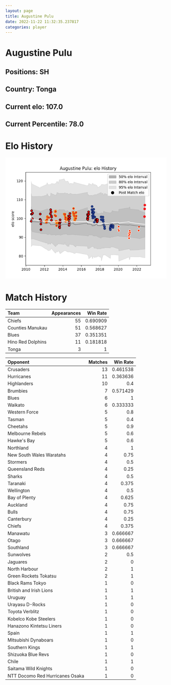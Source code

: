 ```yaml
---  
layout: page  
title: Augustine Pulu  
date: 2022-11-22 11:32:35.237817  
categories: player  
---
```

# Augustine Pulu

## Positions: SH

## Country: Tonga

## Current elo: 107.0

## Current Percentile: 78.0

# Elo History


![elo history](history_AugustinePulu.png)
# Match History


| Team              |   Appearances |   Win Rate |
|:------------------|--------------:|-----------:|
| Chiefs            |            55 |   0.690909 |
| Counties Manukau  |            51 |   0.568627 |
| Blues             |            37 |   0.351351 |
| Hino Red Dolphins |            11 |   0.181818 |
| Tonga             |             3 |   1        |

| Opponent                        |   Matches |   Win Rate |
|:--------------------------------|----------:|-----------:|
| Crusaders                       |        13 |   0.461538 |
| Hurricanes                      |        11 |   0.363636 |
| Highlanders                     |        10 |   0.4      |
| Brumbies                        |         7 |   0.571429 |
| Blues                           |         6 |   1        |
| Waikato                         |         6 |   0.333333 |
| Western Force                   |         5 |   0.8      |
| Tasman                          |         5 |   0.4      |
| Cheetahs                        |         5 |   0.9      |
| Melbourne Rebels                |         5 |   0.6      |
| Hawke's Bay                     |         5 |   0.6      |
| Northland                       |         4 |   1        |
| New South Wales Waratahs        |         4 |   0.75     |
| Stormers                        |         4 |   0.5      |
| Queensland Reds                 |         4 |   0.25     |
| Sharks                          |         4 |   0.5      |
| Taranaki                        |         4 |   0.375    |
| Wellington                      |         4 |   0.5      |
| Bay of Plenty                   |         4 |   0.625    |
| Auckland                        |         4 |   0.75     |
| Bulls                           |         4 |   0.75     |
| Canterbury                      |         4 |   0.25     |
| Chiefs                          |         4 |   0.375    |
| Manawatu                        |         3 |   0.666667 |
| Otago                           |         3 |   0.666667 |
| Southland                       |         3 |   0.666667 |
| Sunwolves                       |         2 |   0.5      |
| Jaguares                        |         2 |   0        |
| North Harbour                   |         2 |   1        |
| Green Rockets Tokatsu           |         2 |   1        |
| Black Rams Tokyo                |         1 |   0        |
| British and Irish Lions         |         1 |   1        |
| Uruguay                         |         1 |   1        |
| Urayasu D-Rocks                 |         1 |   0        |
| Toyota Verblitz                 |         1 |   0        |
| Kobelco Kobe Steelers           |         1 |   0        |
| Hanazono Kintetsu Liners        |         1 |   0        |
| Spain                           |         1 |   1        |
| Mitsubishi Dynaboars            |         1 |   0        |
| Southern Kings                  |         1 |   1        |
| Shizuoka Blue Revs              |         1 |   0        |
| Chile                           |         1 |   1        |
| Saitama Wild Knights            |         1 |   0        |
| NTT Docomo Red Hurricanes Osaka |         1 |   0        |